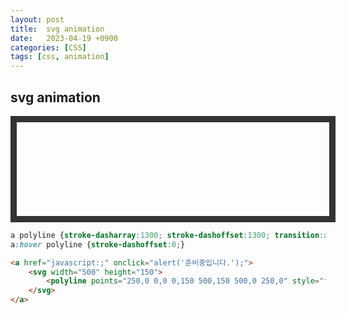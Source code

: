 ```yaml
---
layout: post
title:  svg animation
date:   2023-04-19 +0900
categories: [CSS] 
tags: [css, animation]
---
```


## svg animation

<style>
    a.cls-a {display:block; width:500px; height:150px; border:10px solid #333;}
    a polyline {stroke-dasharray:1300; stroke-dashoffset:1300; transition:all .5s;}
    a:hover polyline {stroke-dashoffset:0;}
</style>
<a href="javascript:;" onclick="alert('준비중입니다.');" class="cls-a">
    <svg width="500" height="150">  
        <polyline points="250,0 0,0 0,150 500,150 500,0 250,0" style="fill:transparent;stroke:#93ebe6;stroke-width:20" />
    </svg>
</a>

```css
a polyline {stroke-dasharray:1300; stroke-dashoffset:1300; transition:all .5s;}
a:hover polyline {stroke-dashoffset:0;}
```

```html
<a href="javascript:;" onclick="alert('준비중입니다.');">
    <svg width="500" height="150">  
        <polyline points="250,0 0,0 0,150 500,150 500,0 250,0" style="fill:transparent;stroke:#93ebe6;stroke-width:20" />
    </svg>
</a>
```





